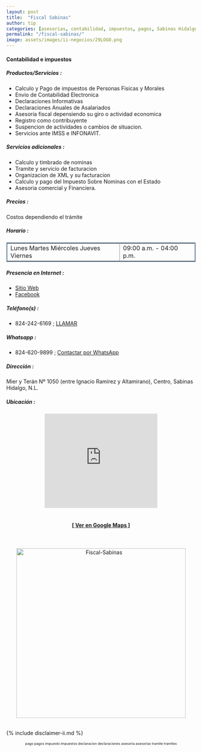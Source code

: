 ```yaml
---
layout: post
title:  "Fiscal Sabinas"
author: tip
categories: [asesorias, contabilidad, impuestos, pagos, Sabinas Hidalgo, servicios]
permalink: "/fiscal-sabinas/"
image: assets/images/ii-negocios/29LOGO.png
---
```

#### Contabilidad e impuestos

##### Productos/Servicios :

- Calculo y Pago de impuestos de Personas Fisicas y Morales
- Envio de Contabilidad Electronica
- Declaraciones Informativas
- Declaraciones Anuales de Asalariados
- Asesoria fiscal depensiendo su giro o actividad economica
- Registro como contribuyente
- Suspencion de actividades o cambios de situacion.
- Servicios ante IMSS e INFONAVIT.

##### Servicios adicionales :
- Calculo y timbrado de nominas
- Tramite y servicio de facturacion
- Organizacion de XML y su facturacion
- Calculo y pago del Impuesto Sobre Nominas con el Estado
- Asesoria comercial y Financiera.

##### Precios :

Costos dependiendo el trámite

##### Horario :

<table border="2" bordercolor="#8299b3" cellpadding="4" cellspacing="5">
<colgroup>
    <col width="60%" />
    <col width="40%" />
</colgroup>
    <tbody>
        <tr>
            <td>Lunes Martes Miércoles Jueves Viernes</td>
            <td>09:00 a.m. - 04:00 p.m.</td>
        </tr>
    </tbody>
</table>

##### Presencia en Internet :

- [Sitio Web][Web]
- [Facebook][FB]

##### Teléfono(s) :

- 824-242-6169 ; [LLAMAR][Tel1]

##### Whatsapp :

- 824-620-9899 ; [Contactar por WhatsApp][WA1]


[Web]: http://www.fiscalsabinas.com.mx/
[FB]: https://www.facebook.com/cp.sabinas/

[Tel1]: tel:+528242426169

[WA1]: https://wa.me/528246209899?text=Hola,%20saludos%20desde%20PiiDO

##### Dirección :

Mier y Terán Nº 1050 (entre Ignacio Ramírez y Altamirano), Centro, Sabinas Hidalgo, N.L.

##### Ubicación :

<!--..... MAPAS .....-->
<center>
    <iframe allowfullscreen="" aria-hidden="false" frameborder="0" height="250" src="https://www.google.com/maps/embed?pb=!1m18!1m12!1m3!1d1062.2007981324284!2d-100.19088308730142!3d26.506500227345878!2m3!1f0!2f0!3f0!3m2!1i1024!2i768!4f13.1!3m3!1m2!1s0x86623ebe658f0d2f%3A0x77fb229ed874a745!2sMier%20y%20Ter%C3%A1n%201050%2C%20Centro%20de%20Sabinas%20Hidalgo%2C%2065200%20Sabinas%20Hidalgo%2C%20N.L.!5e0!3m2!1sen!2smx!4v1604563959179!5m2!1sen!2smx" style="border: 0;" tabindex="0" width="300"></iframe><!--//CAMBIAR : width="300" height="250" acá arriba ^^-->
	<br />
    <br />
	<a href="https://goo.gl/maps/xegx8AAAhsdrwUaQ6" target="_blank"><h4>[ Ver en Google Maps ]</h4></a><!--//CAMBIAR únicamente URL aquí-->
	<br />
	<br />
</center>
<!--..... /MAPAS .....-->

<!-- ===== 2da IMAGEN ===== --> 
<center>
    <img src="{{ site.baseurl }}/assets/images/ii-negocios/29servicio.png" alt="Fiscal-Sabinas" style="height: 450px;"/>
</center>

<br />

<!-- Disclaimer & palabras clave
================================================== -->
{% include disclaimer-ii.md %}
<center>
	<span style="font-size: xx-small;">
		<!--Palabras Clave-->pago pagos impuesto impuestos declaracion declaraciones asesoria asesorias tramite tramites
	</span>
</center>



<!-- END
================================================== -->